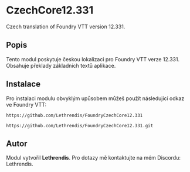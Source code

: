 
# CzechCore12.331

Czech translation of Foundry VTT version 12.331.

## Popis
Tento modul poskytuje českou lokalizaci pro Foundry VTT verze 12.331. Obsahuje překlady základních textů aplikace.

## Instalace
Pro instalaci modulu obvyklým upůsobem můžeš použít následující odkaz ve Foundry VTT:

```
https://github.com/Lethrendis/FoundryCzechCore12.331
```
```
https://github.com/Lethrendis/FoundryCzechCore12.331.git
```

## Autor
Modul vytvořil **Lethrendis**. Pro dotazy mě kontaktujte na mém Discordu: Lethrendis.

